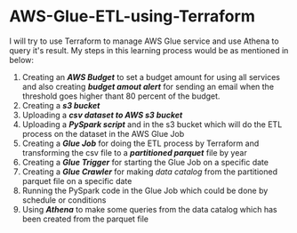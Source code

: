 # AWS-Glue-ETL-using-Terraform
I will try to use Terraform to manage AWS Glue service and use Athena to query it's result. My steps in this learning process would be as mentioned in below:

1. Creating an ***AWS Budget*** to set a budget amount for using all services and also creating ***budget amout alert*** for sending an email when the threshold goes higher thant 80 percent of the budget.
2. Creating a ***s3 bucket***
3. Uploading a ***csv dataset to AWS s3 bucket***
4. Uploading a ***PySpark script*** and in the s3 bucket which will do the ETL process on the dataset in the AWS Glue Job
5. Creating a ***Glue Job*** for doing the ETL process by Terraform and transforming the csv file to a ***partitioned parquet*** file by year
6. Creating a ***Glue Trigger*** for starting the Glue Job on a specific date
7. Creating a ***Glue Crawler*** for making *data catalog* from the partitioned parquet file on a specific date
8. Running the PySpark code in the Glue Job which could be done by schedule or conditions
9. Using ***Athena*** to make some queries from the data catalog which has been created from the parquet file
